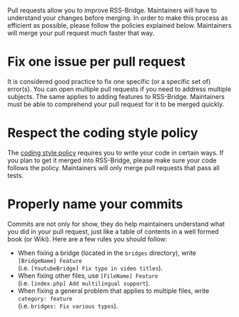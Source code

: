 Pull requests allow you to improve RSS-Bridge. Maintainers will have to understand your changes before merging. In order to make this process as efficient as possible, please follow the policies explained below. Maintainers will merge your pull request much faster that way.

# Fix one issue per pull request

It is considered good practice to fix one specific (or a specific set of) error(s). You can open multiple pull requests if you need to address multiple subjects. The same applies to adding features to RSS-Bridge. Maintainers must be able to comprehend your pull request for it to be merged quickly.

# Respect the coding style policy

The [coding style policy](./01_Coding_style_policy.md) requires you to write your code in certain ways. If you plan to get it merged into RSS-Bridge, please make sure your code follows the policy. Maintainers will only merge pull requests that pass all tests.

# Properly name your commits

Commits are not only for show, they do help maintainers understand what you did in your pull request, just like a table of contents in a well formed book (or Wiki). Here are a few rules you should follow:

* When fixing a bridge (located in the `bridges` directory), write `[BridgeName] Feature` <br>(i.e. `[YoutubeBridge] Fix typo in video titles`).
* When fixing other files, use `[FileName] Feature` <br>(i.e. `[index.php] Add multilingual support`).
* When fixing a general problem that applies to multiple files, write `category: feature` <br>(i.e. `bridges: Fix various typos`).
